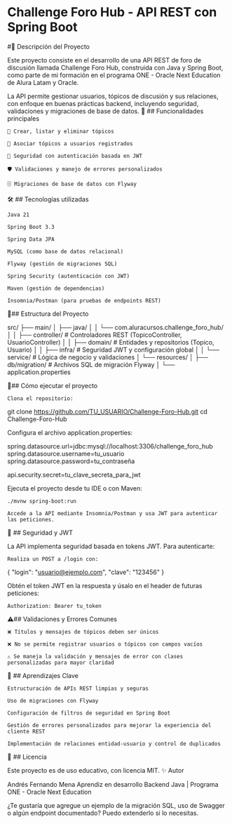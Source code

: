 # Challenge Foro Hub - API REST con Spring Boot
#📌 Descripción del Proyecto

Este proyecto consiste en el desarrollo de una API REST de foro de discusión llamada Challenge Foro Hub, construida con Java y Spring Boot, como parte de mi formación en el programa ONE - Oracle Next Education de Alura Latam y Oracle.

La API permite gestionar usuarios, tópicos de discusión y sus relaciones, con enfoque en buenas prácticas backend, incluyendo seguridad, validaciones y migraciones de base de datos.
🚀 ## Funcionalidades principales

    📝 Crear, listar y eliminar tópicos

    👤 Asociar tópicos a usuarios registrados

    🔐 Seguridad con autenticación basada en JWT

    🛡️ Validaciones y manejo de errores personalizados

    🗄️ Migraciones de base de datos con Flyway

🛠️ ## Tecnologías utilizadas

    Java 21

    Spring Boot 3.3

    Spring Data JPA

    MySQL (como base de datos relacional)

    Flyway (gestión de migraciones SQL)

    Spring Security (autenticación con JWT)

    Maven (gestión de dependencias)

    Insomnia/Postman (para pruebas de endpoints REST)

📁## Estructura del Proyecto

src/
├── main/
│   ├── java/
│   │   └── com.aluracursos.challenge_foro_hub/
│   │       ├── controller/       # Controladores REST (TopicoController, UsuarioController)
│   │       ├── domain/           # Entidades y repositorios (Topico, Usuario)
│   │       ├── infra/            # Seguridad JWT y configuración global
│   │       └── service/          # Lógica de negocio y validaciones
│   └── resources/
│       ├── db/migration/         # Archivos SQL de migración Flyway
│       └── application.properties

🧪## Cómo ejecutar el proyecto

    Clona el repositorio:

git clone https://github.com/TU_USUARIO/Challenge-Foro-Hub.git
cd Challenge-Foro-Hub

Configura el archivo application.properties:

spring.datasource.url=jdbc:mysql://localhost:3306/challenge_foro_hub
spring.datasource.username=tu_usuario
spring.datasource.password=tu_contraseña

api.security.secret=tu_clave_secreta_para_jwt

Ejecuta el proyecto desde tu IDE o con Maven:

    ./mvnw spring-boot:run

    Accede a la API mediante Insomnia/Postman y usa JWT para autenticar las peticiones.

🔐 ## Seguridad y JWT

La API implementa seguridad basada en tokens JWT. Para autenticarte:

    Realiza un POST a /login con:

{
  "login": "usuario@ejemplo.com",
  "clave": "123456"
}

Obtén el token JWT en la respuesta y úsalo en el header de futuras peticiones:

    Authorization: Bearer tu_token

⚠️## Validaciones y Errores Comunes

    ❌ Títulos y mensajes de tópicos deben ser únicos

    ❌ No se permite registrar usuarios o tópicos con campos vacíos

    ⚠️ Se maneja la validación y mensajes de error con clases personalizadas para mayor claridad

🧠 ## Aprendizajes Clave

    Estructuración de APIs REST limpias y seguras

    Uso de migraciones con Flyway

    Configuración de filtros de seguridad en Spring Boot

    Gestión de errores personalizados para mejorar la experiencia del cliente REST

    Implementación de relaciones entidad-usuario y control de duplicados

🪪 ## Licencia

Este proyecto es de uso educativo, con licencia MIT.
✨ Autor

Andrés Fernando Mena
Aprendiz en desarrollo Backend Java | Programa ONE - Oracle Next Education

¿Te gustaría que agregue un ejemplo de la migración SQL, uso de Swagger o algún endpoint documentado? Puedo extenderlo si lo necesitas.

